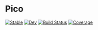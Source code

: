# Pico

[![Stable](https://img.shields.io/badge/docs-stable-blue.svg)](https://aarontrowbridge.github.io/Pico.jl/stable/)
[![Dev](https://img.shields.io/badge/docs-dev-blue.svg)](https://aarontrowbridge.github.io/Pico.jl/dev/)
[![Build Status](https://github.com/aarontrowbridge/Pico.jl/actions/workflows/CI.yml/badge.svg?branch=main)](https://github.com/aarontrowbridge/Pico.jl/actions/workflows/CI.yml?query=branch%3Amain)
[![Coverage](https://codecov.io/gh/aarontrowbridge/Pico.jl/branch/main/graph/badge.svg)](https://codecov.io/gh/aarontrowbridge/Pico.jl)
